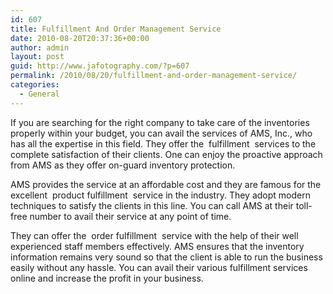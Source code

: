```yaml
---
id: 607
title: Fulfillment And Order Management Service
date: 2010-08-20T20:37:36+00:00
author: admin
layout: post
guid: http://www.jafotography.com/?p=607
permalink: /2010/08/20/fulfillment-and-order-management-service/
categories:
  - General
---
```

If you are searching for the right company to take care of the inventories properly within your budget, you can avail the services of AMS, Inc., who has all the expertise in this field. They offer the &nbsp;fulfillment&nbsp; services to the complete satisfaction of their clients. One can enjoy the proactive approach from AMS as they offer on-guard inventory protection.

AMS provides the service at an affordable cost and they are famous for the excellent &nbsp;product fulfillment&nbsp; service in the industry. They adopt modern techniques to satisfy the clients in this line. You can call AMS at their toll-free number to avail their service at any point of time.

They can offer the &nbsp;order fulfillment&nbsp; service with the help of their well experienced staff members effectively. AMS ensures that the inventory information remains very sound so that the client is able to run the business easily without any hassle. You can avail their various fulfillment services online and increase the profit in your business.